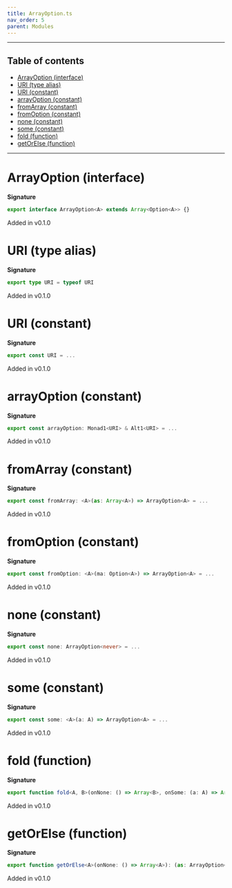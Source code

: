 ```yaml
---
title: ArrayOption.ts
nav_order: 5
parent: Modules
---
```


---

<h2 class="text-delta">Table of contents</h2>

- [ArrayOption (interface)](#arrayoption-interface)
- [URI (type alias)](#uri-type-alias)
- [URI (constant)](#uri-constant)
- [arrayOption (constant)](#arrayoption-constant)
- [fromArray (constant)](#fromarray-constant)
- [fromOption (constant)](#fromoption-constant)
- [none (constant)](#none-constant)
- [some (constant)](#some-constant)
- [fold (function)](#fold-function)
- [getOrElse (function)](#getorelse-function)

---

# ArrayOption (interface)

**Signature**

```ts
export interface ArrayOption<A> extends Array<Option<A>> {}
```

Added in v0.1.0

# URI (type alias)

**Signature**

```ts
export type URI = typeof URI
```

Added in v0.1.0

# URI (constant)

**Signature**

```ts
export const URI = ...
```

Added in v0.1.0

# arrayOption (constant)

**Signature**

```ts
export const arrayOption: Monad1<URI> & Alt1<URI> = ...
```

Added in v0.1.0

# fromArray (constant)

**Signature**

```ts
export const fromArray: <A>(as: Array<A>) => ArrayOption<A> = ...
```

Added in v0.1.0

# fromOption (constant)

**Signature**

```ts
export const fromOption: <A>(ma: Option<A>) => ArrayOption<A> = ...
```

Added in v0.1.0

# none (constant)

**Signature**

```ts
export const none: ArrayOption<never> = ...
```

Added in v0.1.0

# some (constant)

**Signature**

```ts
export const some: <A>(a: A) => ArrayOption<A> = ...
```

Added in v0.1.0

# fold (function)

**Signature**

```ts
export function fold<A, B>(onNone: () => Array<B>, onSome: (a: A) => Array<B>): (as: ArrayOption<A>) => Array<B> { ... }
```

Added in v0.1.0

# getOrElse (function)

**Signature**

```ts
export function getOrElse<A>(onNone: () => Array<A>): (as: ArrayOption<A>) => Array<A> { ... }
```

Added in v0.1.0
